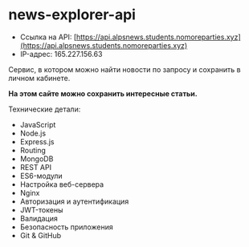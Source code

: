 # news-explorer-api

* Ссылка на API: [https://api.alpsnews.students.nomoreparties.xyz](https://api.alpsnews.students.nomoreparties.xyz)
* IP-адрес: 165.227.156.63

Сервис, в котором можно найти новости по запросу и сохранить в личном кабинете.

**На этом сайте можно сохранить интересные статьи.**

Технические детали:
* JavaScript
* Node.js
* Express.js
* Routing
* MongoDB
* REST API
* ES6-модули
* Настройка веб-сервера
* Nginx
* Авторизация и аутентификация
* JWT-токены
* Валидация
* Безопасность приложения
* Git & GitHub
